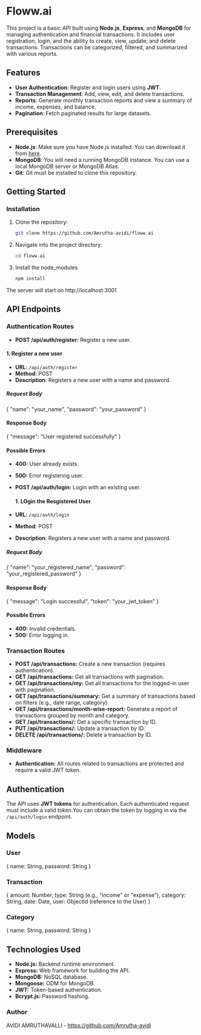 # Floww.ai

This project is a basic API built using **Node.js**, **Express**, and **MongoDB** for managing authentication and financial transactions. It includes user registration, login, and the ability to create, view, update, and delete transactions. Transactions can be categorized, filtered, and summarized with various reports.

## Features
- **User Authentication**: Register and login users using **JWT**.
- **Transaction Management**: Add, view, edit, and delete transactions.
- **Reports**: Generate monthly transaction reports and view a summary of income, expenses, and balance.
- **Pagination**: Fetch paginated results for large datasets.

## Prerequisites

- **Node.js**: Make sure you have Node.js installed. You can download it from [here](https://nodejs.org/).
- **MongoDB**: You will need a running MongoDB instance. You can use a local MongoDB server or MongoDB Atlas.
- **Git**: Git must be installed to clone this repository.

## Getting Started

### Installation

1. Clone the repository:

   ```bash
   git clone https://github.com/Amrutha-avidi/floww.ai
2. Navigate into the project directory: 
    ``` bash 
    cd floww.ai
3. Install the node_modules
    ``` bash
    npm install
The server will start on http://localhost:3001

## API Endpoints

### Authentication Routes
- **POST /api/auth/register:** Register a new user.

#### 1. Register a new user

- **URL**: `/api/auth/register`
- **Method**: POST
- **Description**: Registers a new user with a name and password.

##### Request Body
{
  "name": "your_name",
  "password": "your_password"
}

#### Response Body
{
  "message": "User registered successfully"
}
#### Possible Errors
- **400:** User already exists.
- **500:** Error registering user.

- **POST /api/auth/login:** Login with an existing user.
  #### 1. LOgin the Resgistered User

- **URL**: `/api/auth/login`
- **Method**: POST
- **Description**: Registers a new user with a name and password.

##### Request Body
{
  "name": "your_registered_name",
  "password": "your_registered_password"
}

#### Response Body
{
  "message": "Login successful",
  "token": "your_jwt_token"
}
#### Possible Errors
- **400:** Invalid credentials.
- **500:** Error logging in.
### Transaction Routes
- **POST /api/transactions:** Create a new transaction (requires authentication).
- **GET /api/transactions:** Get all transactions with pagination.
- **GET /api/transactions/my:** Get all transactions for the logged-in user with pagination.
- **GET /api/transactions/summary:** Get a summary of transactions based on filters (e.g., date range, category).
- **GET /api/transactions/month-wise-report:** Generate a report of transactions grouped by month and category.
- **GET /api/transactions/:**  Get a specific transaction by ID.
- **PUT /api/transactions/:** Update a transaction by ID.
- **DELETE /api/transactions/:** Delete a transaction by ID.

### Middleware
- **Authentication:** All routes related to transactions are protected and require a valid JWT token.

## Authentication 
The API uses **JWT tokens** for authentication. Each authenticated request must include a valid token.You can obtain the token by logging in via the `/api/auth/login` endpoint.

## Models

### User
 
   {
     name: String,
     password: String
   }

### Transaction
 
   {
     amount: Number,
     type: String (e.g., "income" or "expense"),
     category: String,
     date: Date,
     user: ObjectId (reference to the User)
   }

### Category
 
   {
     name: String,
     password: String
   }

## Technologies Used
- **Node.js:** Backend runtime environment.
- **Express:** Web framework for building the API.
- **MongoDB:** NoSQL database.
- **Mongoose:** ODM for MongoDB.
- **JWT:** Token-based authentication.
- **Bcrypt.js:** Password hashing.

### Author
AVIDI AMRUTHAVALLI - https://github.com/Amrutha-avidi
